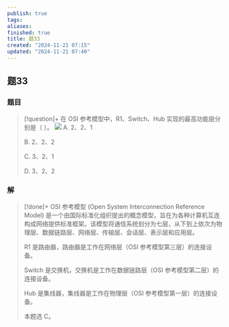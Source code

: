 ```yaml
---
publish: true
tags: 
aliases: 
finished: true
title: 题33
created: "2024-11-21 07:15"
updated: "2024-11-21 07:40"
---
```

## 题33
### 题目
> [!question]+
> 在 OSI 参考模型中，R1、Switch、Hub 实现的最高功能层分别是（ ）。
> ![](https://img.hwenyi.tech/202411211514672.webp)
> A. 2、2、1
> 
> B. 2、2、2
> 
> C. 3、2、1
> 
> D. 3、2、2
### 解
> [!done]+
> OSI 参考模型 (Open System Interconnection Reference Model) 是一个由国际标准化组织提出的概念模型，旨在为各种计算机互连构成网络提供标准框架。该模型将通信系统划分为七层，从下到上依次为物理层、数据链路层、网络层、传输层、会话层、表示层和应用层。
> 
> R1 是路由器，路由器是工作在网络层（OSI 参考模型第三层）的连接设备。
> 
> Switch 是交换机，交换机是工作在数据链路层（OSI 参考模型第二层）的连接设备。
> 
> Hub 是集线器，集线器是工作在物理层（OSI 参考模型第一层）的连接设备。
> 
> 本题选 C。